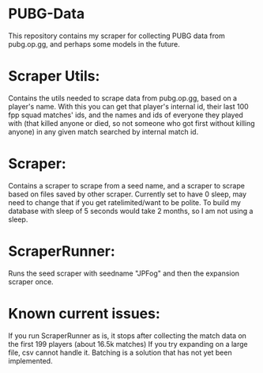 # PUBG-Data
This repository contains my scraper for collecting PUBG data from pubg.op.gg, and perhaps some models in the future.

# Scraper Utils:
Contains the utils needed to scrape data from pubg.op.gg, based on a player's name. With this you can get that player's internal id, their last 100 fpp squad matches' ids, and the names and ids of everyone they played with (that killed anyone or died, so not someone who got first without killing anyone) in any given match searched by internal match id.

# Scraper:
Contains a scraper to scrape from a seed name, and a scraper to scrape based on files saved by other scraper. Currently set to have 0 sleep, may need to change that if you get ratelimited/want to be polite. To build my database with sleep of 5 seconds would take 2 months, so I am not using a sleep.

# ScraperRunner:
Runs the seed scraper with seedname "JPFog" and then the expansion scraper once.


# Known current issues:
If you run ScraperRunner as is, it stops after collecting the match data on the first 199 players (about 16.5k matches)
If you try expanding on a large file, csv cannot handle it. Batching is a solution that has not yet been implemented.
